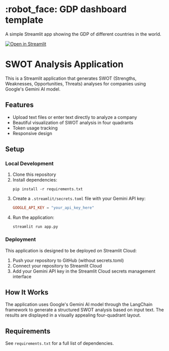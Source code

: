# :robot_face: GDP dashboard template

A simple Streamlit app showing the GDP of different countries in the world.

[![Open in Streamlit](https://static.streamlit.io/badges/streamlit_badge_black_white.svg)](https://swotanalysis.streamlit.app/)

# SWOT Analysis Application

This is a Streamlit application that generates SWOT (Strengths, Weaknesses, Opportunities, Threats) analyses for companies using Google's Gemini AI model.

## Features

- Upload text files or enter text directly to analyze a company
- Beautiful visualization of SWOT analysis in four quadrants
- Token usage tracking
- Responsive design

## Setup

### Local Development

1. Clone this repository
2. Install dependencies:
   ```
   pip install -r requirements.txt
   ```
3. Create a `.streamlit/secrets.toml` file with your Gemini API key:
   ```toml
   GOOGLE_API_KEY = "your_api_key_here"
   ```
4. Run the application:
   ```
   streamlit run app.py
   ```

### Deployment

This application is designed to be deployed on Streamlit Cloud:

1. Push your repository to GitHub (without secrets.toml)
2. Connect your repository to Streamlit Cloud
3. Add your Gemini API key in the Streamlit Cloud secrets management interface

## How It Works

The application uses Google's Gemini AI model through the LangChain framework to generate a structured SWOT analysis based on input text. The results are displayed in a visually appealing four-quadrant layout.

## Requirements

See `requirements.txt` for a full list of dependencies.
